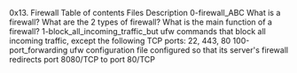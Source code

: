 0x13. Firewall
Table of contents
Files	Description
0-firewall_ABC	What is a firewall? What are the 2 types of firewall? What is the main function of a firewall?
1-block_all_incoming_traffic_but	ufw commands that block all incoming traffic, except the following TCP ports: 22, 443, 80
100-port_forwarding	ufw configuration file configured so that its server's firewall redirects port 8080/TCP to port 80/TCP

